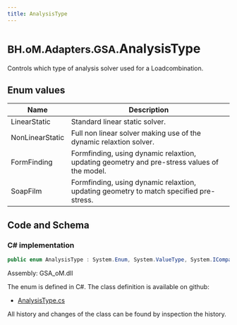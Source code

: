 ```yaml
---
title: AnalysisType
---
```


# <small>BH.oM.Adapters.GSA.</small>**AnalysisType**

Controls which type of analysis solver used for a Loadcombination.

## Enum values

| Name            | Description                                                    |
|-----------------|----------------------------------------------------------------|
| LinearStatic |  Standard linear static solver.  |
| NonLinearStatic |  Full non linear solver making use of the dynamic relaxtion solver.  |
| FormFinding |  Formfinding, using dynamic relaxtion, updating geometry and pre-stress values of the model.  |
| SoapFilm |  Formfinding, using dynamic relaxtion, updating geometry to match specified pre-stress.  |


## Code and Schema

### C# implementation

``` C# title="C#"
public enum AnalysisType : System.Enum, System.ValueType, System.IComparable, System.ISpanFormattable, System.IFormattable, System.IConvertible
```

Assembly: GSA_oM.dll

The enum is defined in C#. The class definition is available on github:

- [AnalysisType.cs](https://github.com/BHoM/GSA_Toolkit/blob/develop/GSA_oM/Enum\AnalysisType.cs)

All history and changes of the class can be found by inspection the history.
